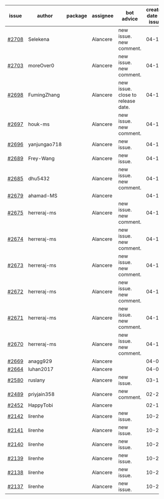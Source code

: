 | issue | author | package | assignee | bot advice | created date of issue | target release date | date from target |
| ------ | ------ | ------ | ------ | ------ | ------ | ------ | :-----: |
| [#2708](https://github.com/Azure/sdk-release-request/issues/2708) | Selekena |  | Alancere | new issue. new comment. | 04-15 | 05-02 |  |
| [#2703](https://github.com/Azure/sdk-release-request/issues/2703) | moreOver0 |  | Alancere | new issue. new comment. | 04-15 | 04-22 |  |
| [#2698](https://github.com/Azure/sdk-release-request/issues/2698) | FumingZhang |  | Alancere | new issue. close to release date.  | 04-15 | 04-19 | 1 |
| [#2697](https://github.com/Azure/sdk-release-request/issues/2697) | houk-ms |  | Alancere | new issue. new comment. | 04-15 | 04-22 |  |
| [#2696](https://github.com/Azure/sdk-release-request/issues/2696) | yanjungao718 |  | Alancere | new issue. | 04-15 | 04-26 |  |
| [#2689](https://github.com/Azure/sdk-release-request/issues/2689) | Frey-Wang |  | Alancere | new issue. | 04-15 | 04-22 |  |
| [#2685](https://github.com/Azure/sdk-release-request/issues/2685) | dhu5432 |  | Alancere | new issue. new comment. | 04-14 | 04-22 |  |
| [#2679](https://github.com/Azure/sdk-release-request/issues/2679) | ahamad-MS |  | Alancere |  | 04-12 | 04-14 |  |
| [#2675](https://github.com/Azure/sdk-release-request/issues/2675) | herreraj-ms |  | Alancere | new issue. new comment. | 04-11 | 04-25 |  |
| [#2674](https://github.com/Azure/sdk-release-request/issues/2674) | herreraj-ms |  | Alancere | new issue. new comment. | 04-11 | 04-25 |  |
| [#2673](https://github.com/Azure/sdk-release-request/issues/2673) | herreraj-ms |  | Alancere | new issue. new comment. | 04-11 | 04-25 |  |
| [#2672](https://github.com/Azure/sdk-release-request/issues/2672) | herreraj-ms |  | Alancere | new issue. new comment. | 04-11 | 04-25 |  |
| [#2671](https://github.com/Azure/sdk-release-request/issues/2671) | herreraj-ms |  | Alancere | new issue. new comment. | 04-11 | 04-25 |  |
| [#2670](https://github.com/Azure/sdk-release-request/issues/2670) | herreraj-ms |  | Alancere | new issue. new comment. | 04-11 | 04-25 |  |
| [#2669](https://github.com/Azure/sdk-release-request/issues/2669) | anagg929 |  | Alancere |  | 04-08 | 04-11 |  |
| [#2664](https://github.com/Azure/sdk-release-request/issues/2664) | luhan2017 |  | Alancere |  | 04-07 | 04-21 |  |
| [#2580](https://github.com/Azure/sdk-release-request/issues/2580) | ruslany |  | Alancere | new issue. | 03-17 | 03-31 |  |
| [#2489](https://github.com/Azure/sdk-release-request/issues/2489) | priyjain358 |  | Alancere | new comment. | 02-25 | 03-14 |  |
| [#2452](https://github.com/Azure/sdk-release-request/issues/2452) | HappyTobi |  | Alancere |  | 02-16 | 03-09 |  |
| [#2142](https://github.com/Azure/sdk-release-request/issues/2142) | lirenhe |  | Alancere | new issue. | 10-20 | 11-03 |  |
| [#2141](https://github.com/Azure/sdk-release-request/issues/2141) | lirenhe |  | Alancere | new issue. | 10-20 | 11-03 |  |
| [#2140](https://github.com/Azure/sdk-release-request/issues/2140) | lirenhe |  | Alancere | new issue. | 10-20 | 11-05 |  |
| [#2139](https://github.com/Azure/sdk-release-request/issues/2139) | lirenhe |  | Alancere | new issue. | 10-20 | 11-05 |  |
| [#2138](https://github.com/Azure/sdk-release-request/issues/2138) | lirenhe |  | Alancere | new issue. | 10-20 | 11-05 |  |
| [#2137](https://github.com/Azure/sdk-release-request/issues/2137) | lirenhe |  | Alancere | new issue. | 10-20 | 11-05 |  |
